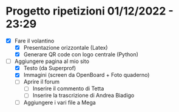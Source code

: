 # Progetto ripetizioni 01/12/2022 - 23:29

- [x] Fare il volantino
  - [x] Presentazione orizzontale (Latex)
  - [x] Generare QR code con logo centrale (Python)
- [ ] Aggiungere pagina al mio sito
  - [x] Testo (da Superprof)
  - [x] Immagini (screen da OpenBoard + Foto quaderno)
  - [ ] Aprire il forum
    - [ ] Inserire il commento di Tetta
    - [ ] Inserire la trascrizione di Andrea Biadigo
  - [ ] Aggiungere i vari file a Mega
